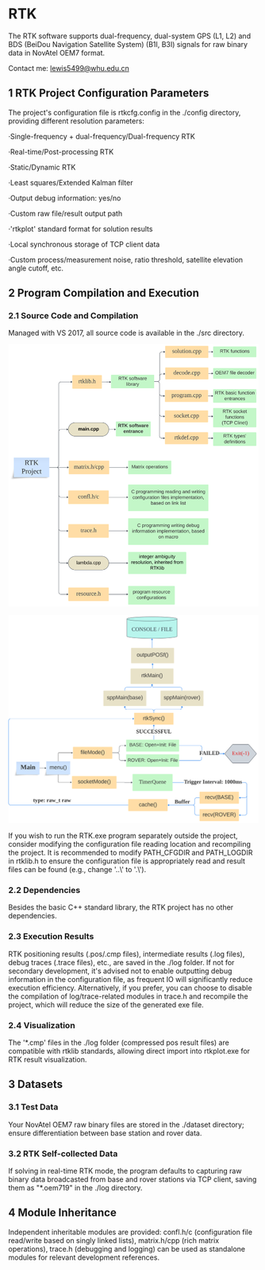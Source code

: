 # RTK

The RTK software supports dual-frequency, dual-system GPS (L1, L2) and BDS (BeiDou Navigation Satellite System) (B1I, B3I) signals for raw binary data in NovAtel OEM7 format.

Contact me: lewis5499@whu.edu.cn

## 1 RTK Project Configuration Parameters

The project's configuration file is rtkcfg.config in the ./config directory, providing different resolution parameters:

·Single-frequency + dual-frequency/Dual-frequency RTK

·Real-time/Post-processing RTK

·Static/Dynamic RTK

·Least squares/Extended Kalman filter

·Output debug information: yes/no

·Custom raw file/result output path

·'rtkplot' standard format for solution results

·Local synchronous storage of TCP client data

·Custom process/measurement noise, ratio threshold, satellite elevation angle cutoff, etc.

## 2 Program Compilation and Execution

### 2.1 Source Code and Compilation

Managed with VS 2017, all source code is available in the ./src directory.

![Alt Text](res/ConceptMap-1.svg)

![Alt Text](res/ConceptMap-2.svg)

If you wish to run the RTK.exe program separately outside the project, consider modifying the configuration file reading location and recompiling the project. It is recommended to modify PATH_CFGDIR and PATH_LOGDIR in rtklib.h to ensure the configuration file is appropriately read and result files can be found (e.g., change '..\\' to '.\\').

### 2.2 Dependencies

Besides the basic C++ standard library, the RTK project has no other dependencies.

### 2.3 Execution Results

RTK positioning results (.pos/.cmp files), intermediate results (.log files), debug traces (.trace files), etc., are saved in the ./log folder.
If not for secondary development, it's advised not to enable outputting debug information in the configuration file, as frequent IO will significantly reduce execution efficiency. Alternatively, if you prefer, you can choose to disable the compilation of log/trace-related modules in trace.h and recompile the project, which will reduce the size of the generated exe file.

### 2.4 Visualization

The '*.cmp' files in the ./log folder (compressed pos result files) are compatible with rtklib standards, allowing direct import into rtkplot.exe for RTK result visualization.

## 3 Datasets

### 3.1 Test Data

Your NovAtel OEM7 raw binary files are stored in the ./dataset directory; ensure differentiation between base station and rover data.

### 3.2 RTK Self-collected Data

If solving in real-time RTK mode, the program defaults to capturing raw binary data broadcasted from base and rover stations via TCP client, saving them as "*.oem719" in the ./log directory.

## 4 Module Inheritance

Independent inheritable modules are provided: confl.h/c (configuration file read/write based on singly linked lists), matrix.h/cpp (rich matrix operations), trace.h (debugging and logging) can be used as standalone modules for relevant development references.